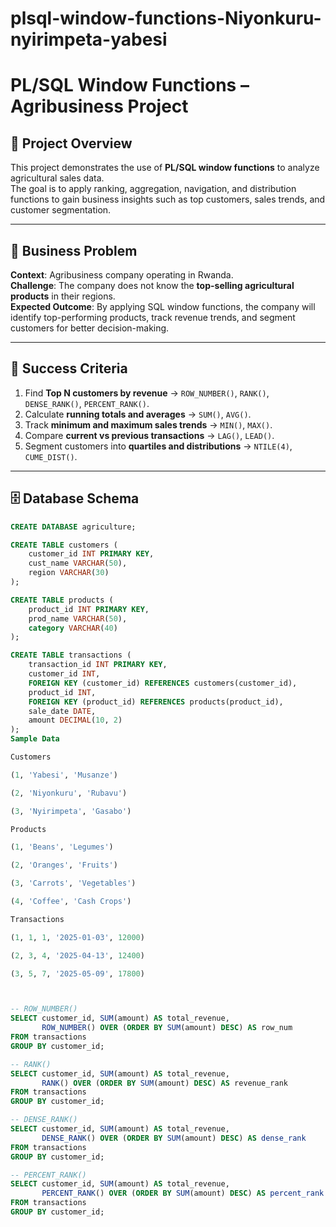 # plsql-window-functions-Niyonkuru-nyirimpeta-yabesi

# PL/SQL Window Functions – Agribusiness Project

## 📌 Project Overview
This project demonstrates the use of **PL/SQL window functions** to analyze agricultural sales data.  
The goal is to apply ranking, aggregation, navigation, and distribution functions to gain business insights such as top customers, sales trends, and customer segmentation.  

---

## 🏢 Business Problem
**Context**: Agribusiness company operating in Rwanda.  
**Challenge**: The company does not know the **top-selling agricultural products** in their regions.  
**Expected Outcome**: By applying SQL window functions, the company will identify top-performing products, track revenue trends, and segment customers for better decision-making.  

---

## 🎯 Success Criteria
1. Find **Top N customers by revenue** → `ROW_NUMBER()`, `RANK()`, `DENSE_RANK()`, `PERCENT_RANK()`.  
2. Calculate **running totals and averages** → `SUM()`, `AVG()`.  
3. Track **minimum and maximum sales trends** → `MIN()`, `MAX()`.  
4. Compare **current vs previous transactions** → `LAG()`, `LEAD()`.  
5. Segment customers into **quartiles and distributions** → `NTILE(4)`, `CUME_DIST()`.  

---

## 🗄️ Database Schema
```sql
CREATE DATABASE agriculture;

CREATE TABLE customers (
    customer_id INT PRIMARY KEY,
    cust_name VARCHAR(50),
    region VARCHAR(30)
);

CREATE TABLE products (
    product_id INT PRIMARY KEY,
    prod_name VARCHAR(50),
    category VARCHAR(40)
);

CREATE TABLE transactions (
    transaction_id INT PRIMARY KEY,
    customer_id INT,
    FOREIGN KEY (customer_id) REFERENCES customers(customer_id),
    product_id INT,
    FOREIGN KEY (product_id) REFERENCES products(product_id),
    sale_date DATE,
    amount DECIMAL(10, 2)
);
Sample Data

Customers

(1, 'Yabesi', 'Musanze')

(2, 'Niyonkuru', 'Rubavu')

(3, 'Nyirimpeta', 'Gasabo')

Products

(1, 'Beans', 'Legumes')

(2, 'Oranges', 'Fruits')

(3, 'Carrots', 'Vegetables')

(4, 'Coffee', 'Cash Crops')

Transactions

(1, 1, 1, '2025-01-03', 12000)

(2, 3, 4, '2025-04-13', 12400)

(3, 5, 7, '2025-05-09', 17800)



-- ROW_NUMBER()
SELECT customer_id, SUM(amount) AS total_revenue,
       ROW_NUMBER() OVER (ORDER BY SUM(amount) DESC) AS row_num
FROM transactions
GROUP BY customer_id;

-- RANK()
SELECT customer_id, SUM(amount) AS total_revenue,
       RANK() OVER (ORDER BY SUM(amount) DESC) AS revenue_rank
FROM transactions
GROUP BY customer_id;

-- DENSE_RANK()
SELECT customer_id, SUM(amount) AS total_revenue,
       DENSE_RANK() OVER (ORDER BY SUM(amount) DESC) AS dense_rank
FROM transactions
GROUP BY customer_id;

-- PERCENT_RANK()
SELECT customer_id, SUM(amount) AS total_revenue,
       PERCENT_RANK() OVER (ORDER BY SUM(amount) DESC) AS percent_rank
FROM transactions
GROUP BY customer_id;

